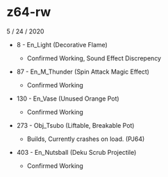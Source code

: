 # z64-rw

5 / 24 / 2020

* 8 - En_Light (Decorative Flame)
    * Confirmed Working, Sound Effect Discrepency

* 87 - En_M_Thunder (Spin Attack Magic Effect)
    * Confirmed Working

* 130 - En_Vase (Unused Orange Pot)
    * Confirmed Working

* 273 - Obj_Tsubo (Liftable, Breakable Pot)
    * Builds, Currently crashes on load. (PJ64)

* 403 - En_Nutsball (Deku Scrub Projectile)
    * Confirmed Working